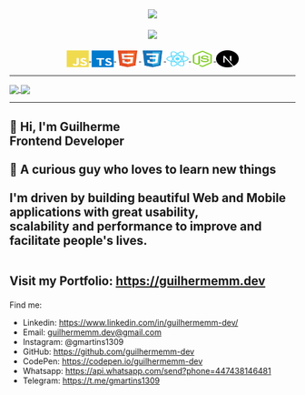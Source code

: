 

<div align="center">
  <a href="#">
  <img src="https://images2.imgbox.com/ae/e8/W7QmciDO_o.png"/>

</div>
<br>
  <div align="center">
   <a href="https://www.linkedin.com/in/guilhermemm-dev/" target="_blank"><img src="https://img.shields.io/badge/-LinkedIn-%230077B5?style=for-the-badge&logo=linkedin&logoColor=white" target="_blank"></a>
  </div>

 <div style="display: inline_block", align="center"><br>
   <a href="#">
  <img align="center" alt="Js" height="30" width="40" src="https://raw.githubusercontent.com/devicons/devicon/master/icons/javascript/javascript-plain.svg">
  <img align="center" alt="Ts" height="30" width="40" src="https://raw.githubusercontent.com/devicons/devicon/master/icons/typescript/typescript-plain.svg">
  <img align="center" alt="HTML" height="30" width="40" src="https://raw.githubusercontent.com/devicons/devicon/master/icons/html5/html5-original.svg">
  <img align="center" alt="CSS" height="30" width="40" src="https://raw.githubusercontent.com/devicons/devicon/master/icons/css3/css3-original.svg">
  <img align="center" alt="React" height="30" width="40" src="https://raw.githubusercontent.com/devicons/devicon/master/icons/react/react-original.svg">
  <img align="center" alt="Node" height="30" width="40" src="https://raw.githubusercontent.com/devicons/devicon/master/icons/nodejs/nodejs-original.svg">
  <img align="center" alt="Next" height="30" width="40" src="https://raw.githubusercontent.com/devicons/devicon/master/icons/nextjs/nextjs-original.svg">
 </div>

  
<hr>


  <a href="#">
  <img align="center" height="200"  src="https://github-readme-stats.vercel.app/api?username=guilhermemm-dev&hide=stars,prs,issues&count_private=true&show_icons=true&theme=tokyonight&border_radius=15px">
   </a>
  <a href="#">
 <img align="center" height="200" src="https://github-readme-stats.vercel.app/api/top-langs/?username=guilhermemm-dev&theme=tokyonight&border_radius=15px&layout=compact">
  </a>


<hr>

<h2>👋 Hi, I'm Guilherme <br>
Frontend Developer <br><br>
 👀 A curious guy who loves to learn new things <br><br>
I'm driven by building beautiful Web and Mobile applications with great usability,<br>
scalability and performance to improve and facilitate people's lives.<br><br>

Visit my Portfolio: https://guilhermemm.dev </h2>

Find me:

- Linkedin: https://www.linkedin.com/in/guilhermemm-dev/
- Email: guilhermemm.dev@gmail.com
- Instagram: @gmartins1309
- GitHub: https://github.com/guilhermemm-dev
- CodePen: https://codepen.io/guilhermemm-dev
- Whatsapp: https://api.whatsapp.com/send?phone=447438146481
- Telegram: https://t.me/gmartins1309


<!---
guilhermemm-dev/guilhermemm-dev is a ✨ special ✨ repository because its `README.md` (this file) appears on your GitHub profile.
You can click the Preview link to take a look at your changes.
--->
